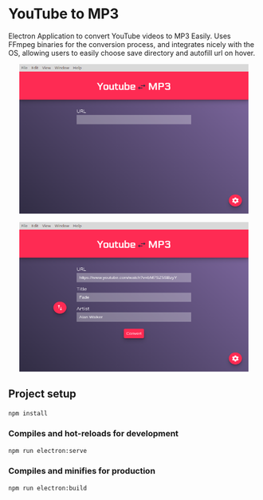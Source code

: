 # YouTube to MP3
Electron Application to convert YouTube videos to MP3 Easily.
Uses FFmpeg binaries for the conversion process, and integrates nicely with the OS,
allowing users to easily choose save directory and autofill url on hover.

<p align="center">
  <img width="460" height="300" src="./youtube-mp3-1.png">
</p>
<p align="center">
  <img width="460" height="300" src="./youtube-mp3-2.png">
</p>

## Project setup
```
npm install
```

### Compiles and hot-reloads for development
```
npm run electron:serve
```

### Compiles and minifies for production
```
npm run electron:build
```
